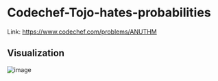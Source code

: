 # Codechef-Tojo-hates-probabilities
Link: https://www.codechef.com/problems/ANUTHM
## Visualization
![image](https://user-images.githubusercontent.com/51401355/135703608-691d5726-5769-446f-b8d2-7a50e1f0c246.png)
